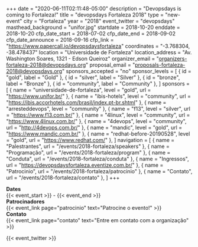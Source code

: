 +++
date = "2020-06-11T02:11:48-05:00"
description = "Devopsdays is coming to Fortaleza!"
title = "devopsdays Fortaleza 2018"
type = "new-event"
city = "Fortaleza"
year = "2018"
event_twitter = "devopsdays"
masthead_background = "unifor.jpg"
startdate = 2018-10-20
enddate = 2018-10-20
cfp_date_start = 2018-07-02
cfp_date_end = 2018-09-02
cfp_date_announce = 2018-09-16
cfp_link = "https://www.papercall.io/devopsdaysfortaleza"
coordinates = "-3.768304, -38.478437"
location = "Universidade de Fortaleza"
location_address = "Av. Washington Soares, 1321 - Edson Queiroz"
organizer_email = "organizers-fortaleza-2018@devopsdays.org"
proposal_email = "proposals-fortaleza-2018@devopsdays.org"
sponsors_accepted = "no"
sponsor_levels = [
    { id = "gold", label = "Gold" },
    { id = "silver", label = "Silver" },
    { id = "bronze", label = "Bronze" },
    { id = "community", label = "Community" },
]
sponsors = [
    { name = "universidade-de-fortaleza", level = "gold", url = "https://www.unifor.br/" },
    { name = "ibis-hotels", level = "community", url = "https://ibis.accorhotels.com/brasil/index.pt-br.shtml" },
    { name = "arresteddevops", level = "community" },
    { name = "f13", level = "silver", url = "https://www.f13.com.br/" },
    { name = "4linux", level = "community", url = "https://www.4linux.com.br/" },
    { name = "4devops", level = "community", url = "http://4devops.com.br/" },
    { name = "mandic", level = "gold", url = "https://www.mandic.com.br/" },
    { name = "redhat-before-20190528", level = "gold", url = "https://www.redhat.com/" },
]
navigation = [
    { name = "Palestrantes", url = "/events/2018-fortaleza/speakers" },
    { name = "Programação", url = "/events/2018-fortaleza/program" },
    { name = "Conduta", url = "/events/2018-fortaleza/conduta" },
    { name = "Ingressos", url = "https://devopsdaysfortaleza.eventize.com.br/" },
    { name = "Patrocinio", url = "/events/2018-fortaleza/patrocinio" },
    { name = "Contato", url = "/events/2018-fortaleza/contato" },
]
+++
<div class = "row">
  <div class = "col-md-2">
    <strong>Dates</strong>
  </div>
  <div class = "col-md-8">
    {{< event_start >}} - {{< event_end >}}
  </div>
</div>

<!-- <div class = "row">
  <div class = "col-md-2">
    <strong>Location</strong>
  </div>
  <div class = "col-md-8">
    {{< event_location >}}
  </div>
</div> -->

<!-- <div class = "row">
  <div class = "col-md-2">
    <strong>Register</strong>
  </div>
  <div class = "col-md-8">
    {{< event_link page="registration" text="Register to attend the conference!" >}}
  </div>
</div> -->

<!-- <div class = "row">
  <div class = "col-md-2">
    <strong>Propose</strong>
  </div>
  <div class = "col-md-8">
    {{< event_link page="propose" text="Propose a talk!" >}}
  </div>
</div> -->

<!-- <div class = "row">
  <div class = "col-md-2">
    <strong>Program</strong>
  </div>
  <div class = "col-md-8">
    View the {{< event_link page="program" text="program." >}}
  </div>
</div> -->

<!-- <div class = "row">
  <div class = "col-md-2">
    <strong>Speakers</strong>
  </div>
  <div class = "col-md-8">
    Check out the {{< event_link page="speakers" text="speakers!" >}}
  </div>
</div> -->

<div class = "row">
  <div class = "col-md-2">
    <strong>Patrocinadores</strong>
  </div>
  <div class = "col-md-8">
    {{< event_link page="patrocinio" text="Patrocine o evento!" >}}
  </div>
</div>

<div class = "row">
  <div class = "col-md-2">
    <strong>Contato</strong>
  </div>
  <div class = "col-md-8">
    {{< event_link page="contato" text="Entre em contato com a organização" >}}
  </div>
</div>

{{< event_twitter >}}
